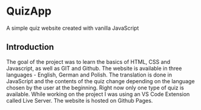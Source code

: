 # QuizApp
A simple quiz website created with vanilla JavaScript

## Introduction
The goal of the project was to learn the basics of HTML, CSS and Javascript, as well as GIT and Github. The website is available in three languages - English, German and Polish. The translation is done in JavaScript and the contents of the quiz change depending on the language chosen by the user at the beginning. Right now only one type of quiz is available. While working on the project I was using an VS Code Extension called Live Server. The website is hosted on Github Pages.
